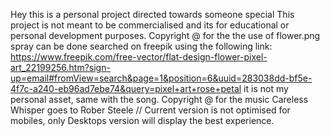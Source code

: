 Hey this is a personal project directed towards someone special
This project is not meant to be commercialised and its for educational or personal development purposes.
Copyright @ for the the use of flower.png spray can be done searched on freepik using the following link:  https://www.freepik.com/free-vector/flat-design-flower-pixel-art_22199256.htm?sign-up=email#fromView=search&page=1&position=6&uuid=283038dd-bf5e-4f7c-a240-eb96ad7ebe74&query=pixel+art+rose+petal
it is not my personal asset, same with the song.
Copyright @ for the music Careless Whisper goes to Rober Steele
// Current version is not optimised for mobiles, only Desktops version will display the best experience.
